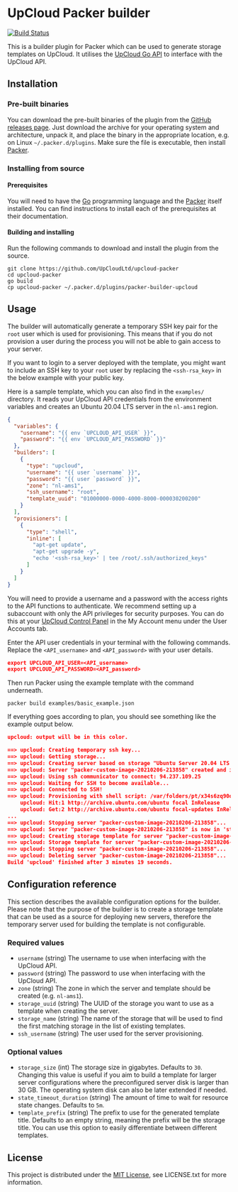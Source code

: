# UpCloud Packer builder

[![Build Status](https://travis-ci.org/UpCloudLtd/upcloud-packer.svg?branch=master)](https://travis-ci.org/UpCloudLtd/upcloud-packer)

This is a builder plugin for Packer which can be used to generate storage templates on UpCloud. It utilises the [UpCloud Go API](https://github.com/UpCloudLtd/upcloud-go-api) to interface with the UpCloud API.

## Installation

### Pre-built binaries

You can download the pre-built binaries of the plugin from the [GitHub releases page](https://github.com/UpCloudLtd/upcloud-packer/releases). Just download the archive for your operating system and architecture, unpack it, and place the binary in the appropriate location, e.g. on Linux `~/.packer.d/plugins`. Make sure the file is executable, then install [Packer](https://www.packer.io/).

### Installing from source

#### Prerequisites

You will need to have the [Go](https://golang.org/) programming language and the [Packer](https://www.packer.io/) itself installed. You can find instructions to install each of the prerequisites at their documentation.

#### Building and installing

Run the following commands to download and install the plugin from the source.

```
git clone https://github.com/UpCloudLtd/upcloud-packer
cd upcloud-packer
go build
cp upcloud-packer ~/.packer.d/plugins/packer-builder-upcloud
```

## Usage

The builder will automatically generate a temporary SSH key pair for the `root` user which is used for provisioning. This means that if you do not provision a user during the process you will not be able to gain access to your server.

If you want to login to a server deployed with the template, you might want to include an SSH key to your `root` user by replacing the `<ssh-rsa_key>` in the below example with your public key.

Here is a sample template, which you can also find in the `examples/` directory. It reads your UpCloud API credentials from the environment variables and creates an Ubuntu 20.04 LTS server in the `nl-ams1` region.

```json
{
  "variables": {
    "username": "{{ env `UPCLOUD_API_USER` }}",
    "password": "{{ env `UPCLOUD_API_PASSWORD` }}"
  },
  "builders": [
    {
      "type": "upcloud",
      "username": "{{ user `username` }}",
      "password": "{{ user `password` }}",
      "zone": "nl-ams1",
      "ssh_username": "root",
      "template_uuid": "01000000-0000-4000-8000-000030200200"
    }
  ],
  "provisioners": [
    {
      "type": "shell",
      "inline": [
        "apt-get update",
        "apt-get upgrade -y",
        "echo '<ssh-rsa_key>' | tee /root/.ssh/authorized_keys"
      ]
    }
  ]
}
```

You will need to provide a username and a password with the access rights to the API functions to authenticate. We recommend setting up a subaccount with only the API privileges for security purposes. You can do this at your [UpCloud Control Panel](https://my.upcloud.com/account) in the My Account menu under the User Accounts tab.

Enter the API user credentials in your terminal with the following commands. Replace the `<API_username>` and `<API_password>` with your user details.

```json
export UPCLOUD_API_USER=<API_username>
export UPCLOUD_API_PASSWORD=<API_password>
```
Then run Packer using the example template with the command underneath.
```
packer build examples/basic_example.json
```
If everything goes according to plan, you should see something like the example output below.

```json
upcloud: output will be in this color.

==> upcloud: Creating temporary ssh key...
==> upcloud: Getting storage...
==> upcloud: Creating server based on storage "Ubuntu Server 20.04 LTS (Focal Fossa)"...
==> upcloud: Server "packer-custom-image-20210206-213858" created and in 'started' state
==> upcloud: Using ssh communicator to connect: 94.237.109.25
==> upcloud: Waiting for SSH to become available...
==> upcloud: Connected to SSH!
==> upcloud: Provisioning with shell script: /var/folders/pt/x34s6zq90qxb78q8fcwx6jx80000gn/T/packer-shell198358867
    upcloud: Hit:1 http://archive.ubuntu.com/ubuntu focal InRelease
    upcloud: Get:2 http://archive.ubuntu.com/ubuntu focal-updates InRelease [114 kB]
...
==> upcloud: Stopping server "packer-custom-image-20210206-213858"...
==> upcloud: Server "packer-custom-image-20210206-213858" is now in 'stopped' state
==> upcloud: Creating storage template for server "packer-custom-image-20210206-213858"...
==> upcloud: Storage template for server "packer-custom-image-20210206-213858" created
==> upcloud: Stopping server "packer-custom-image-20210206-213858"...
==> upcloud: Deleting server "packer-custom-image-20210206-213858"...
Build 'upcloud' finished after 3 minutes 19 seconds.
```

## Configuration reference

This section describes the available configuration options for the builder. Please note that the purpose of the builder is to create a storage template that can be used as a source for deploying new servers, therefore the temporary server used for building the template is not configurable.

### Required values

* `username` (string) The username to use when interfacing with the UpCloud API.
* `password` (string) The password to use when interfacing with the UpCloud API.
* `zone` (string) The zone in which the server and template should be created (e.g. `nl-ams1`).
* `storage_uuid` (string) The UUID of the storage you want to use as a template when creating the server.
* `storage_name` (string) The name of the storage that will be used to find the first matching storage in the list of existing templates.
* `ssh_username` (string) The user used for the server provisioning.

### Optional values

* `storage_size` (int) The storage size in gigabytes. Defaults to `30`. Changing this value is useful if you aim to build a template for larger server configurations where the preconfigured server disk is larger than 30 GB. The operating system disk can also be later extended if needed.
* `state_timeout_duration` (string) The amount of time to wait for resource state changes. Defaults to `5m`.
* `template_prefix` (string) The prefix to use for the generated template title. Defaults to an empty string, meaning the prefix will be the storage title. You can use this option to easily differentiate between different templates.

## License

This project is distributed under the [MIT License](https://opensource.org/licenses/MIT), see LICENSE.txt for more information.
